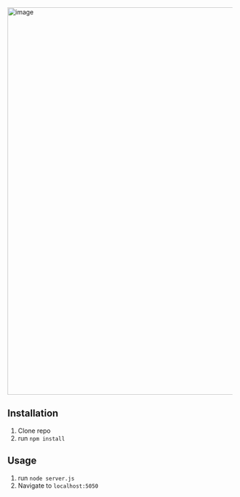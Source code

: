 <img width="868" alt="image" src="https://github.com/fjh321/personal-express-project-FJH/assets/64885403/d23a60b5-0b7b-4bca-8faa-b6b35ff941f6">

## Installation

1. Clone repo
2. run `npm install`

## Usage

1. run `node server.js`
2. Navigate to `localhost:5050`
